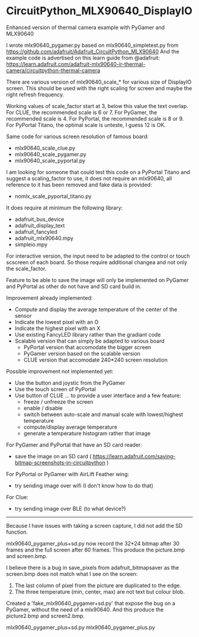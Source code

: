 # CircuitPython_MLX90640_DisplayIO

Enhanced version of thermal camera example with PyGamer and MLX90640

I wrote mlx90640_pygamer.py based on mlx90640_simpletest.py from https://github.com/adafruit/Adafruit_CircuitPython_MLX90640
And the example code is advertised on this learn guide from @adafruit: https://learn.adafruit.com/adafruit-mlx90640-ir-thermal-camera/circuitpython-thermal-camera

There are various version of mlx90640_scale_* for various size of DisplayIO screen. This should be used with the right scaling for screen and maybe the right refresh frequency.

Working values of scale_factor start at 3, below this value the text overlap.
For CLUE, the recommended scale is 6 or 7.
For PyGamer, the recommended scale is 4.
For PyPortal, the recommended scale is 8 or 9.
For PyPortal Titano, the optimal scale is unteste, I guess 12 is OK.

Same code for various screen resolution of famous board:
* mlx90640_scale_clue.py
* mlx90640_scale_pygamer.py
* mlx90640_scale_pyportal.py

I am looking for someone that could test this code on a PyPortal Titano and suggest a scaling_factor to use, it does not require an mlx90640, all reference to it has been removed and fake data is provided:
* nomlx_scale_pyportal_titano.py

It does require at minimum the following library:
* adafruit_bus_device
* adafruit_display_text
* adafruit_fancyled
* adafruit_mlx90640.mpy
* simpleio.mpy

For interactive version, the input need to be adapted to the control or touch scscreen of each board. So those require additional changea and not only the scale_factor.

Feature to be able to save the image will only be implemented on PyGamer and PyPortal as other do not have and SD card build in.

Improvement already implemented:
* Compute and display the average temperature of the center of the sensor
* Indicate the lowest pixel with an O
* Indicate the highest pixel with an X
* Use existing FancyLED library rather than the gradiant code
* Scalable version that can simply be adapted to various board
  * PyPortal version that accomodate the bigger screen
  * PyGamer version based on the scalable version
  * CLUE version that accomodate 240*240 screen resolution

Possible improvement not implemented yet:
* Use the button and joystic from the PyGamer
* Use the touch screen of PyPortal
* Use button of CLUE
... to provide a user interface and a few feature:
   * freeze / unfreeze the screen
   * enable / disable 
   * switch between auto-scale and manual scale with lowest/highest temperature
   * compute/display average temperature
   * generate a temperature histogram rather that image

For PyGamer and PyPortal that have an SD card reader:
   * save the image on an SD card ( https://learn.adafruit.com/saving-bitmap-screenshots-in-circuitpython )

For PyPortal or PyGamer with AirLift Feather wing:
   * try sending image over wifi (I don't know how to do that)

For Clue:
   * try sending image over BLE (to what device?)

---

Because I have issues with taking a screen capture, I did not add the SD function.

mlx90640_pygamer_plus+sd.py now record the 32*24 bitmap after 30 frames and the full screen after 60 frames.
This produce the picture.bmp and screen.bmp.

I believe there is a bug in save_pixels from adafruit_bitmapsaver as the screen.bmp does not match what I see on the screen:
1) The last column of pixel from the picture are duplicated to the edge.
2) The three temperature (min, center, max) are not text but colour blob.

Created a 'fake_mlx90640_pygamer+sd.py' that expose the bug on a PyGamer, without the need of a mlx90640. And this produce the picture2.bmp and screen2.bmp.

mlx90640_pygamer_plus+sd.py
mlx90640_pygamer_plus.py

